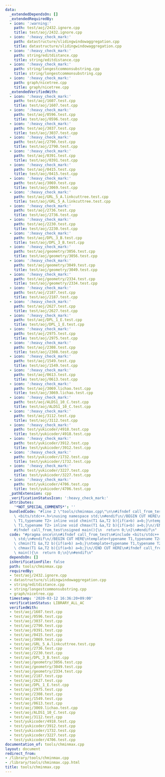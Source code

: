 ```yaml
---
data:
  _extendedDependsOn: []
  _extendedRequiredBy:
  - icon: ':warning:'
    path: test/aoj/2432.ignore.cpp
    title: test/aoj/2432.ignore.cpp
  - icon: ':heavy_check_mark:'
    path: datastructure/slidingwindowaggregation.cpp
    title: datastructure/slidingwindowaggregation.cpp
  - icon: ':heavy_check_mark:'
    path: string/editdistance.cpp
    title: string/editdistance.cpp
  - icon: ':heavy_check_mark:'
    path: string/longestcommonsubstring.cpp
    title: string/longestcommonsubstring.cpp
  - icon: ':heavy_check_mark:'
    path: graph/nicetree.cpp
    title: graph/nicetree.cpp
  _extendedVerifiedWith:
  - icon: ':heavy_check_mark:'
    path: test/aoj/1607.test.cpp
    title: test/aoj/1607.test.cpp
  - icon: ':heavy_check_mark:'
    path: test/aoj/0596.test.cpp
    title: test/aoj/0596.test.cpp
  - icon: ':heavy_check_mark:'
    path: test/aoj/3037.test.cpp
    title: test/aoj/3037.test.cpp
  - icon: ':heavy_check_mark:'
    path: test/aoj/2790.test.cpp
    title: test/aoj/2790.test.cpp
  - icon: ':heavy_check_mark:'
    path: test/aoj/0391.test.cpp
    title: test/aoj/0391.test.cpp
  - icon: ':heavy_check_mark:'
    path: test/aoj/0415.test.cpp
    title: test/aoj/0415.test.cpp
  - icon: ':heavy_check_mark:'
    path: test/aoj/3069.test.cpp
    title: test/aoj/3069.test.cpp
  - icon: ':heavy_check_mark:'
    path: test/aoj/GRL_5_A.linkcuttree.test.cpp
    title: test/aoj/GRL_5_A.linkcuttree.test.cpp
  - icon: ':heavy_check_mark:'
    path: test/aoj/2736.test.cpp
    title: test/aoj/2736.test.cpp
  - icon: ':heavy_check_mark:'
    path: test/aoj/2230.test.cpp
    title: test/aoj/2230.test.cpp
  - icon: ':heavy_check_mark:'
    path: test/aoj/DPL_3_B.test.cpp
    title: test/aoj/DPL_3_B.test.cpp
  - icon: ':heavy_check_mark:'
    path: test/aoj/geometry/3056.test.cpp
    title: test/aoj/geometry/3056.test.cpp
  - icon: ':heavy_check_mark:'
    path: test/aoj/geometry/3049.test.cpp
    title: test/aoj/geometry/3049.test.cpp
  - icon: ':heavy_check_mark:'
    path: test/aoj/geometry/2334.test.cpp
    title: test/aoj/geometry/2334.test.cpp
  - icon: ':heavy_check_mark:'
    path: test/aoj/2187.test.cpp
    title: test/aoj/2187.test.cpp
  - icon: ':heavy_check_mark:'
    path: test/aoj/2627.test.cpp
    title: test/aoj/2627.test.cpp
  - icon: ':heavy_check_mark:'
    path: test/aoj/DPL_1_E.test.cpp
    title: test/aoj/DPL_1_E.test.cpp
  - icon: ':heavy_check_mark:'
    path: test/aoj/2975.test.cpp
    title: test/aoj/2975.test.cpp
  - icon: ':heavy_check_mark:'
    path: test/aoj/2308.test.cpp
    title: test/aoj/2308.test.cpp
  - icon: ':heavy_check_mark:'
    path: test/aoj/1549.test.cpp
    title: test/aoj/1549.test.cpp
  - icon: ':heavy_check_mark:'
    path: test/aoj/0613.test.cpp
    title: test/aoj/0613.test.cpp
  - icon: ':heavy_check_mark:'
    path: test/aoj/3069.lichao.test.cpp
    title: test/aoj/3069.lichao.test.cpp
  - icon: ':heavy_check_mark:'
    path: test/aoj/ALDS1_10_C.test.cpp
    title: test/aoj/ALDS1_10_C.test.cpp
  - icon: ':heavy_check_mark:'
    path: test/aoj/3112.test.cpp
    title: test/aoj/3112.test.cpp
  - icon: ':heavy_check_mark:'
    path: test/yukicoder/4918.test.cpp
    title: test/yukicoder/4918.test.cpp
  - icon: ':heavy_check_mark:'
    path: test/yukicoder/3912.test.cpp
    title: test/yukicoder/3912.test.cpp
  - icon: ':heavy_check_mark:'
    path: test/yukicoder/1732.test.cpp
    title: test/yukicoder/1732.test.cpp
  - icon: ':heavy_check_mark:'
    path: test/yukicoder/3227.test.cpp
    title: test/yukicoder/3227.test.cpp
  - icon: ':heavy_check_mark:'
    path: test/yukicoder/4706.test.cpp
    title: test/yukicoder/4706.test.cpp
  _pathExtension: cpp
  _verificationStatusIcon: ':heavy_check_mark:'
  attributes:
    '*NOT_SPECIAL_COMMENTS*': ''
  bundledCode: "#line 2 \"tools/chminmax.cpp\"\n\n#ifndef call_from_test\n#include\
    \ <bits/stdc++.h>\nusing namespace std;\n#endif\n//BEGIN CUT HERE\ntemplate<typename\
    \ T1,typename T2> inline void chmin(T1 &a,T2 b){if(a>b) a=b;}\ntemplate<typename\
    \ T1,typename T2> inline void chmax(T1 &a,T2 b){if(a<b) a=b;}\n//END CUT HERE\n\
    #ifndef call_from_test\nsigned main(){\n  return 0;\n}\n#endif\n"
  code: "#pragma once\n\n#ifndef call_from_test\n#include <bits/stdc++.h>\nusing namespace\
    \ std;\n#endif\n//BEGIN CUT HERE\ntemplate<typename T1,typename T2> inline void\
    \ chmin(T1 &a,T2 b){if(a>b) a=b;}\ntemplate<typename T1,typename T2> inline void\
    \ chmax(T1 &a,T2 b){if(a<b) a=b;}\n//END CUT HERE\n#ifndef call_from_test\nsigned\
    \ main(){\n  return 0;\n}\n#endif\n"
  dependsOn: []
  isVerificationFile: false
  path: tools/chminmax.cpp
  requiredBy:
  - test/aoj/2432.ignore.cpp
  - datastructure/slidingwindowaggregation.cpp
  - string/editdistance.cpp
  - string/longestcommonsubstring.cpp
  - graph/nicetree.cpp
  timestamp: '2020-03-12 16:36:20+09:00'
  verificationStatus: LIBRARY_ALL_AC
  verifiedWith:
  - test/aoj/1607.test.cpp
  - test/aoj/0596.test.cpp
  - test/aoj/3037.test.cpp
  - test/aoj/2790.test.cpp
  - test/aoj/0391.test.cpp
  - test/aoj/0415.test.cpp
  - test/aoj/3069.test.cpp
  - test/aoj/GRL_5_A.linkcuttree.test.cpp
  - test/aoj/2736.test.cpp
  - test/aoj/2230.test.cpp
  - test/aoj/DPL_3_B.test.cpp
  - test/aoj/geometry/3056.test.cpp
  - test/aoj/geometry/3049.test.cpp
  - test/aoj/geometry/2334.test.cpp
  - test/aoj/2187.test.cpp
  - test/aoj/2627.test.cpp
  - test/aoj/DPL_1_E.test.cpp
  - test/aoj/2975.test.cpp
  - test/aoj/2308.test.cpp
  - test/aoj/1549.test.cpp
  - test/aoj/0613.test.cpp
  - test/aoj/3069.lichao.test.cpp
  - test/aoj/ALDS1_10_C.test.cpp
  - test/aoj/3112.test.cpp
  - test/yukicoder/4918.test.cpp
  - test/yukicoder/3912.test.cpp
  - test/yukicoder/1732.test.cpp
  - test/yukicoder/3227.test.cpp
  - test/yukicoder/4706.test.cpp
documentation_of: tools/chminmax.cpp
layout: document
redirect_from:
- /library/tools/chminmax.cpp
- /library/tools/chminmax.cpp.html
title: tools/chminmax.cpp
---
```

